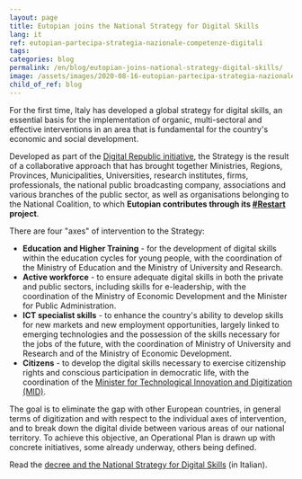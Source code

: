 ```yaml
---
layout: page
title: Eutopian joins the National Strategy for Digital Skills
lang: it
ref: eutopian-partecipa-strategia-nazionale-competenze-digitali
tags:
categories: blog
permalink: /en/blog/eutopian-joins-national-strategy-digital-skills/
image: /assets/images/2020-08-16-eutopian-partecipa-strategia-nazionale-competenze-digitali.jpg
child_of_ref: blog
---
```


For the first time, Italy has developed a global strategy for digital skills, an essential basis for the implementation of organic, multi-sectoral and effective interventions in an area that is fundamental for the country's economic and social development.

Developed as part of the [Digital Republic initiative](https://repubblicadigitale.innovazione.gov.it/it/), the Strategy is the result of a collaborative approach that has brought together Ministries, Regions, Provinces, Municipalities, Universities, research institutes, firms, professionals, the national public broadcasting company, associations and various branches of the public sector, as well as organisations belonging to the National Coalition, to which **Eutopian contributes through its [#Restart](/en/restart/project) project**.

There are four "axes" of intervention to the Strategy:

* **Education and Higher Training** - for the development of digital skills within the education cycles for young people, with the coordination of the Ministry of Education and the Ministry of University and Research.
* **Active workforce** - to ensure adequate digital skills in both the private and public sectors, including skills for e-leadership, with the coordination of the Ministry of Economic Development and the Minister for Public Administration.
* **ICT specialist skills** - to enhance the country's ability to develop skills for new markets and new employment opportunities, largely linked to emerging technologies and the possession of the skills necessary for the jobs of the future, with the coordination of Ministry of University and Research and of the Ministry of Economic Development.
* **Citizens** - to develop the digital skills necessary to exercise citizenship rights and conscious participation in democratic life, with the coordination of the [Minister for Technological Innovation and Digitization (MID)](https://innovazione.gov.it/).

The goal is to eliminate the gap with other European countries, in general terms of digitization and with respect to the individual axes of intervention, and to break down the digital divide between various areas of our national territory. To achieve this objective, an Operational Plan is drawn up with concrete initiatives, some already underway, others being defined.

Read the [decree and the National Strategy for Digital Skills](https://innovazione.gov.it/assets/docs/DTD-1277-A-ALL1.pdf) (in Italian).
